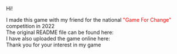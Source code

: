 Hi!
<p>I made this game with my friend for the national <font color=red>"Game For Change"</font> competition in 2022 <br>
The original README file can be found here: <br>
I have also uploaded the game online here: <br>
Thank you for your interest in my game</p>
